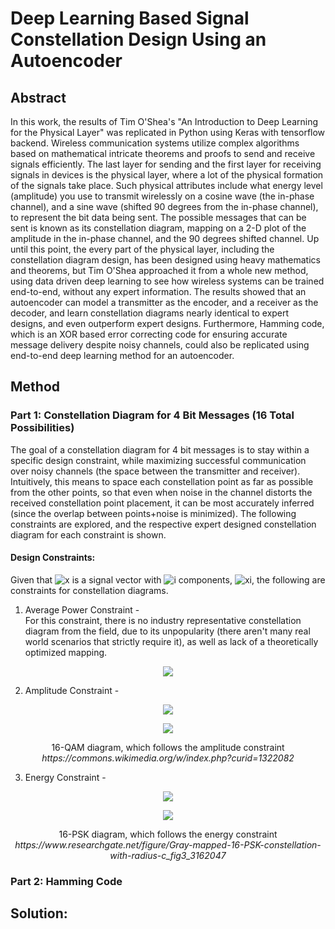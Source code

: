 # Deep Learning Based Signal Constellation Design Using an Autoencoder

## Abstract
In this work, the results of Tim O'Shea's "An Introduction to Deep Learning for the Physical Layer" was replicated in Python using Keras with tensorflow backend. Wireless communication systems utilize complex algorithms based on mathematical intricate theorems and proofs to send and receive signals efficiently. The last layer for sending and the first layer for receiving signals in devices is the physical layer, where a lot of the physical formation of the signals take place. Such physical attributes include what energy level (amplitude) you use to transmit wirelessly on a cosine wave (the in-phase channel), and a sine wave (shifted 90 degrees from the in-phase channel), to represent the bit data being sent. The possible messages that can be sent is known as its constellation diagram, mapping on a 2-D plot of the amplitude in the in-phase channel, and the 90 degrees shifted channel. Up until this point, the every part of the physical layer, including the constellation diagram design, has been designed using heavy mathematics and theorems, but Tim O'Shea approached it from a whole new method, using data driven deep learning to see how wireless systems can be trained end-to-end, without any expert information. The results showed that an autoencoder can model a transmitter as the encoder, and a receiver as the decoder, and learn constellation diagrams nearly identical to expert designs, and even outperform expert designs. Furthermore, Hamming code, which is an XOR based error correcting code for ensuring accurate message delivery despite noisy channels, could also be replicated using end-to-end deep learning method for an autoencoder. 

## Method

### Part 1: Constellation Diagram for 4 Bit Messages (16 Total Possibilities)

The goal of a constellation diagram for 4 bit messages is to stay within a specific design constraint, while maximizing successful communication over noisy channels (the space between the transmitter and receiver). Intuitively, this means to space each constellation point as far as possible from the other points, so that even when noise in the channel distorts the received constellation point placement, it can be most accurately inferred (since the overlap between points+noise is minimized). The following constraints are explored, and the respective expert designed constellation diagram for each constraint is shown.

#### Design Constraints:
Given that ![x](https://latex.codecogs.com/png.image?\dpi{110}%20\textbf{x}) is a signal vector with ![i](https://latex.codecogs.com/png.image?\dpi{110}%20i) components, ![xi](https://latex.codecogs.com/png.image?\dpi{110}%20x_{i}), the following are constraints for constellation diagrams.

1. Average Power Constraint -  
For this constraint, there is no industry representative constellation diagram from the field, due to its unpopularity (there aren't many real world scenarios that strictly require it), as well as lack of a theoretically optimized mapping. 
<p align="center">
  <img src="https://latex.codecogs.com/png.image?\dpi{110}%20\mathbb{E}\left%20[%20\left|%20x_{i}^{2}%20\right|%20\right%20]%20\leq%201%20%20%20\forall%20i"/>
</p>  

2. Amplitude Constraint -  
<p align="center">
  <img src="https://latex.codecogs.com/png.image?\dpi{110}%20\left|x_{i}%20\right|\leq%201\forall%20i"/>
</p>  
<p align="center">
  <img src="https://user-images.githubusercontent.com/89391443/153101185-7a3ad3cc-1704-4494-b1d7-673874cb6683.png"/>
</p>  
<p align="center"> 
  16-QAM diagram, which follows the amplitude constraint <br><em>https://commons.wikimedia.org/w/index.php?curid=1322082</em></p>  

3. Energy Constraint - 
<p align="center">
  <img src="https://latex.codecogs.com/png.image?\dpi{110}%20\left\|\mathbf{x}%20\right\|_{2}^{2}\leq%20n"/>
</p>  
<p align="center">
  <img src="https://user-images.githubusercontent.com/89391443/153102451-bdfe2754-a708-4f18-818e-45c868dc1be9.png"/>
</p>  
<p align="center"> 
  16-PSK diagram, which follows the energy constraint <br><em>https://www.researchgate.net/figure/Gray-mapped-16-PSK-constellation-with-radius-c_fig3_3162047</em></p>  



### Part 2: Hamming Code 

## Solution:

